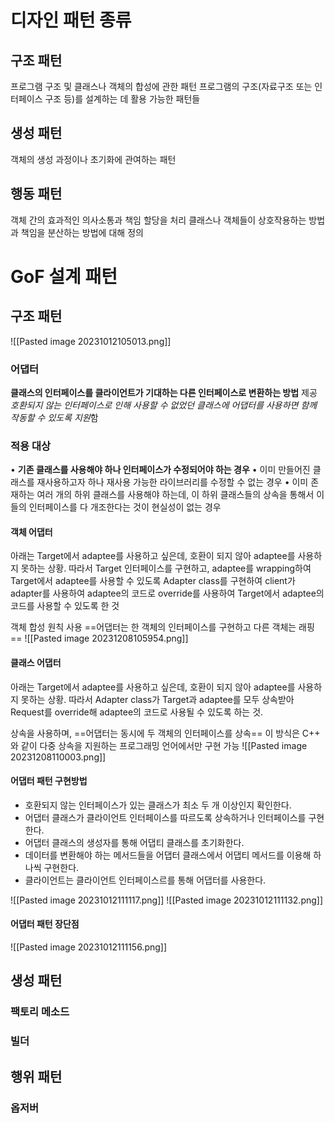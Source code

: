 # 디자인 패턴 종류
## 구조 패턴
프로그램 구조 및 클래스나 객체의 합성에 관한 패턴
프로그램의 구조(자료구조 또는 인터페이스 구조 등)를 설계하는 데 활용 가능한 패턴들
## 생성 패턴
객체의 생성 과정이나 초기화에 관여하는 패턴
## 행동 패턴
객체 간의 효과적인 의사소통과 책임 할당을 처리
클래스나 객체들이 상호작용하는 방법과 책임을 분산하는 방법에 대해 정의

# GoF 설계 패턴

## 구조 패턴
![[Pasted image 20231012105013.png]]
### 어댑터
**클래스의 인터페이스를 클라이언트가 기대하는 다른 인터페이스로 변환하는 방법** 제공
*호환되지 않는 인터페이스로 인해 사용할 수 없었던 클래스에 어댑터를 사용하면 함께 작동할 수 있도록 지원*함
### 적용 대상 
• **기존 클래스를 사용해야 하나 인터페이스가 수정되어야 하는 경우** 
• 이미 만들어진 클래스를 재사용하고자 하나 재사용 가능한 라이브러리를 수정할 수 없는 경우
• 이미 존재하는 여러 개의 하위 클래스를 사용해야 하는데, 이 하위 클래스들의 상속을 통해서 이들의 인터페이스를 다 개조한다는 것이 현실성이 없는 경우
#### 객체 어댑터
아래는 Target에서 adaptee를 사용하고 싶은데, 호환이 되지 않아 adaptee를 사용하지 못하는 상황.
따라서 Target 인터페이스를 구현하고, adaptee를 wrapping하여 Target에서 adaptee를 사용할 수 있도록 Adapter class를 구현하여 client가 adapter를 사용하여 adaptee의 코드로 override를 사용하여 Target에서 adaptee의 코드를 사용할 수 있도록 한 것

객체 합성 원칙 사용
==어댑터는 한 객체의 인터페이스를 구현하고 다른 객체는 래핑==
![[Pasted image 20231208105954.png]]
#### 클래스 어댑터
아래는 Target에서 adaptee를 사용하고 싶은데, 호환이 되지 않아 adaptee를 사용하지 못하는 상황.
따라서 Adapter class가 Target과 adaptee를 모두 상속받아 Request를 override해 adaptee의 코드로 사용될 수 있도록 하는 것.

상속을 사용하며, ==어댑터는 동시에 두 객체의 인터페이스를 상속==
이 방식은 C++ 와 같이 다중 상속을 지원하는 프로그래밍 언어에서만 구현 가능
![[Pasted image 20231208110003.png]]
#### 어댑터 패턴 구현방법

- 호환되지 않는 인터페이스가 있는 클래스가 최소 두 개 이상인지 확인한다.
- 어댑터 클래스가 클라이언트 인터페이스를 따르도록 상속하거나 인터페이스를 구현한다.
- 어댑터 클래스의 생성자를 통해 어댑티 클래스를 초기화한다.
- 데이터를 변환해야 하는 메서드들을 어댑터 클래스에서 어댑티 메서드를 이용해 하나씩 구현한다.
- 클라이언트는 클라이언트 인터페이스르를 통해 어댑터를 사용한다.

![[Pasted image 20231012111117.png]]
![[Pasted image 20231012111132.png]]

#### 어댑터 패턴 장단점
![[Pasted image 20231012111156.png]]
## 생성 패턴
### 팩토리 메소드
### 빌더
## 행위 패턴
### 옵저버
